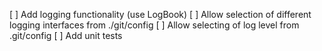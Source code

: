 [ ] Add logging functionality (use LogBook)
    [ ] Allow selection of different logging interfaces from ./git/config
    [ ] Allow selecting of log level from .git/config
[ ] Add unit tests
